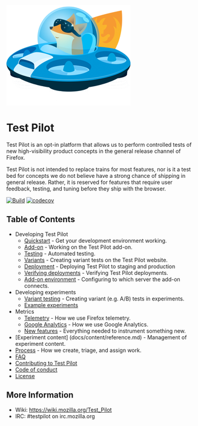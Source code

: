 ![Test Pilot Logo](frontend/src/images/copter.png)

# Test Pilot

Test Pilot is an opt-in platform that allows us to perform controlled tests of new high-visibility product concepts in the general release channel of Firefox.

Test Pilot is not intended to replace trains for most features, nor is it a test bed for concepts we do not believe have a strong chance of shipping in general release. Rather, it is reserved for features that require user feedback, testing, and tuning before they ship with the browser.

[![Build](https://img.shields.io/circleci/project/mozilla/testpilot.svg)](https://circleci.com/gh/mozilla/testpilot/)
[![codecov](https://codecov.io/gh/mozilla/testpilot/branch/master/graph/badge.svg)](https://codecov.io/gh/mozilla/testpilot)

## Table of Contents

- Developing Test Pilot
    - [Quickstart](docs/development/quickstart.md) - Get your development environment working.
    - [Add-on](addon/README.md) - Working on the Test Pilot add-on.
    - [Testing](docs/development/testing.md) - Automated testing.
    - [Variants](docs/development/variants.md) - Creating variant tests on the Test Pilot website.
    - [Deployment](docs/development/deployment.md) - Deploying Test Pilot to staging and production
    - [Verifying deployments](docs/development/verification.md) - Verifying Test Pilot deployments.
    - [Add-on environment](docs/development/environment.md) - Configuring to which server the add-on connects.
- Developing experiments
    - [Variant testing](docs/experiments/variants.md) - Creating variant (e.g. A/B) tests in experiments.
    - [Example experiments](docs/experiments/)
- Metrics
    - [Telemetry](docs/metrics/telemetry.md) - How we use Firefox telemetry.
    - [Google Analytics](docs/metrics/ga.md) - How we use Google Analytics.
    - [New features](docs/metrics/new_features.md) - Everything needed to instrument something new.
- [Experiment content] (docs/content/reference.md) - Management of experiment content.
- [Process](docs/process.md) - How we create, triage, and assign work.
- [FAQ](docs/faq.md)
- [Contributing to Test Pilot](CONTRIBUTING.md)
- [Code of conduct](docs/code_of_conduct.md)
- [License](LICENSE)


## More Information

- Wiki: https://wiki.mozilla.org/Test_Pilot
- IRC: #testpilot on irc.mozilla.org
